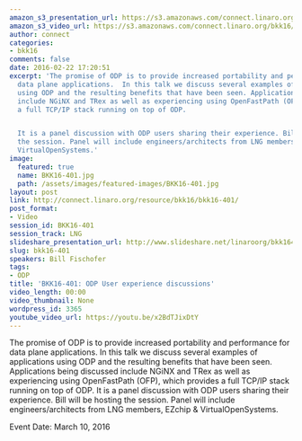```yaml
---
amazon_s3_presentation_url: https://s3.amazonaws.com/connect.linaro.org/bkk16/Presentations/Thursday/BKK16-401.pdf
amazon_s3_video_url: https://s3.amazonaws.com/connect.linaro.org/bkk16/Videos/Thursday/BKK16-401%20Enhancing%20Application%20Performance%20with%20ODP.mp4
author: connect
categories:
- bkk16
comments: false
date: 2016-02-22 17:20:51
excerpt: 'The promise of ODP is to provide increased portability and performance for
  data plane applications.  In this talk we discuss several examples of applications
  using ODP and the resulting benefits that have been seen. Applications being discussed
  include NGiNX and TRex as well as experiencing using OpenFastPath (OFP), which provides
  a full TCP/IP stack running on top of ODP.


  It is a panel discussion with ODP users sharing their experience. Bill will be hosting
  the session. Panel will include engineers/architects from LNG members, EZchip &
  VirtualOpenSystems.'
image:
  featured: true
  name: BKK16-401.jpg
  path: /assets/images/featured-images/BKK16-401.jpg
layout: post
link: http://connect.linaro.org/resource/bkk16/bkk16-401/
post_format:
- Video
session_id: BKK16-401
session_track: LNG
slideshare_presentation_url: http://www.slideshare.net/linaroorg/bkk16401-enhancing-application-performance-with-odp
slug: bkk16-401
speakers: Bill Fischofer
tags:
- ODP
title: 'BKK16-401: ODP User experience discussions'
video_length: 00:00
video_thumbnail: None
wordpress_id: 3365
youtube_video_url: https://youtu.be/x2BdTJixDtY
---
```


The promise of ODP is to provide increased portability and performance for data plane applications.  In this talk we discuss several examples of applications using ODP and the resulting benefits that have been seen. Applications being discussed include NGiNX and TRex as well as experiencing using OpenFastPath (OFP), which provides a full TCP/IP stack running on top of ODP.  It is a panel discussion with ODP users sharing their experience. Bill will be hosting the session. Panel will include engineers/architects from LNG members, EZchip & VirtualOpenSystems.

Event Date: March 10, 2016